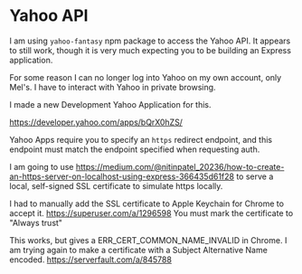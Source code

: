 # Yahoo API

I am using `yahoo-fantasy` npm package to access the Yahoo API. It appears to still work, though it is very much expecting you to be building an Express application.

For some reason I can no longer log into Yahoo on my own account, only Mel's. I have to interact with Yahoo in private browsing.

I made a new Development Yahoo Application for this.

https://developer.yahoo.com/apps/bQrX0hZS/

Yahoo Apps require you to specify an `https` redirect endpoint, and this endpoint must match the endpoint specified when requesting auth.

I am going to use https://medium.com/@nitinpatel_20236/how-to-create-an-https-server-on-localhost-using-express-366435d61f28 to serve a local, self-signed SSL certificate to simulate https locally.

I had to manually add the SSL certificate to Apple Keychain for Chrome to accept it.
https://superuser.com/a/1296598
You must mark the certificate to "Always trust"

This works, but gives a ERR_CERT_COMMON_NAME_INVALID in Chrome.
I am trying again to make a certificate with a Subject Alternative Name encoded.
https://serverfault.com/a/845788
